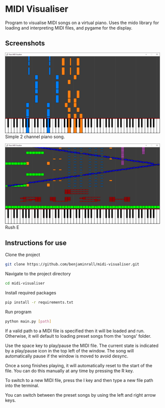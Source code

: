 # MIDI Visualiser
Program to visualise MIDI songs on a virtual piano. 
Uses the mido library for loading and interpreting MIDI files, and pygame for the display. 

## Screenshots
![screenshot_0](imgs/screenshot_0.png)
Simple 2 channel piano song.

![screenshot_1](imgs/screenshot_1.png)
Rush E

## Instructions for use
Clone the project
```bash
git clone https://github.com/benjaminrall/midi-visualiser.git
```

Navigate to the project directory
```bash
cd midi-visualiser
```

Install required packages
```bash
pip install -r requirements.txt
```

Run program
```bash
python main.py [path]
```
If a valid path to a MIDI file is specified then it will be loaded and run.
Otherwise, it will default to loading preset songs from the 'songs' folder.

Use the space key to play/pause the MIDI file. The current state is indicated by a play/pause icon in the top left of the window. The song will automatically pause if the window is moved to avoid desync.

Once a song finishes playing, it will automatically reset to the start of the file. You can do this manually at any time by pressing the R key.

To switch to a new MIDI file, press the I key and then type a new file path into the terminal.

You can switch between the preset songs by using the left and right arrow keys.
